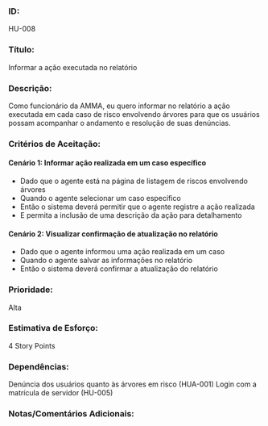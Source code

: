 ### ID: 
HU-008

### Título:
Informar a ação executada no relatório


### Descrição: 
Como funcionário da AMMA, eu quero informar no relatório a ação executada em cada caso de risco envolvendo árvores para que os usuários possam acompanhar o andamento e resolução de suas denúncias.

### Critérios de Aceitação:

#### Cenário 1: Informar ação realizada em um caso específico
- Dado que o agente está na página de listagem de riscos envolvendo árvores
- Quando o agente selecionar um caso específico
- Então o sistema deverá permitir que o agente registre a ação realizada
- E permita a inclusão de uma descrição da ação para detalhamento

#### Cenário 2: Visualizar confirmação de atualização no relatório
- Dado que o agente informou uma ação realizada em um caso
- Quando o agente salvar as informações no relatório
- Então o sistema deverá confirmar a atualização do relatório

### Prioridade: 
Alta

### Estimativa de Esforço: 
4 Story Points 

### Dependências: 
Denúncia dos usuários quanto às árvores em risco (HUA-001)
Login com a matrícula de servidor (HU-005)

### Notas/Comentários Adicionais:
